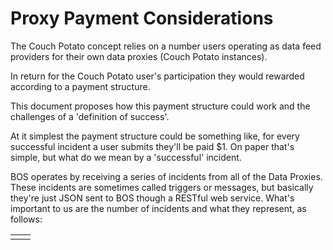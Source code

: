 # Proxy Payment Considerations

The Couch Potato concept relies on a number users operating as data feed providers for their own data proxies \(Couch Potato instances\).

In return for the Couch Potato user's participation they would rewarded according to a payment structure.

This document proposes how this payment structure could work and the challenges of a 'definition of success'.

At it simplest the payment structure could be something like, for every successful incident a user submits they'll be paid $1. On paper that's simple, but what do we mean by a 'successful' incident.

BOS operates by receiving a series of incidents from all of the Data Proxies. These incidents are sometimes called triggers or messages, but basically they're just JSON sent to BOS though a RESTful web service. What's important to us are the number of incidents and what they represent, as follows:

|  |  |
| :--- | :--- |
|  |  |



